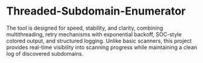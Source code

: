 # Threaded-Subdomain-Enumerator
The tool is designed for speed, stability, and clarity, combining multithreading, retry mechanisms with exponential backoff, SOC-style colored output, and structured logging. Unlike basic scanners, this project provides real-time visibility into scanning progress while maintaining a clean log of discovered subdomains.
